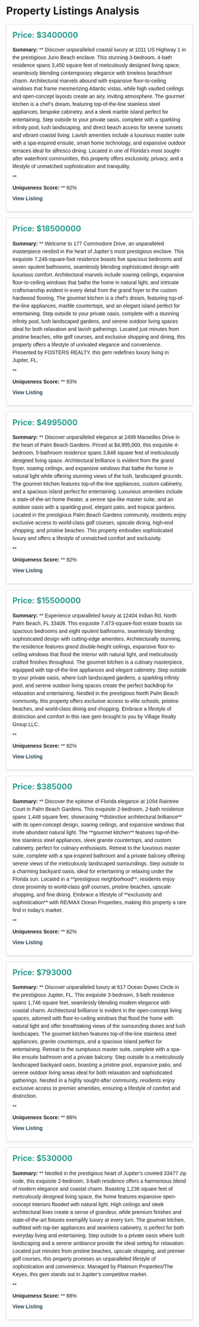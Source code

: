 
<style>
.property-card {
  border: 1px solid #ddd;
  border-radius: 4px;
  padding: 16px;
  margin-bottom: 16px;
  box-shadow: 0 2px 4px rgba(0,0,0,0.1);
  background-color: #fff;
}
.property-card h2 {
  margin-top: 0;
  font-size: 1.5em;
  color: #2a9d8f;
}
.property-card p {
  margin: 8px 0;
  line-height: 1.5;
  font-family: Arial, sans-serif;
}
.property-card a {
  color: #264653;
  text-decoration: none;
  font-weight: bold;
}
</style>

# Property Listings Analysis


<div class="property-card">
  <h2>Price: $3400000</h2>
  <p><strong>Summary:</strong> **  
Discover unparalleled coastal luxury at 1011 US Highway 1 in the prestigious Juno Beach enclave. This stunning 3-bedroom, 4-bath residence spans 3,450 square feet of meticulously designed living space, seamlessly blending contemporary elegance with timeless beachfront charm. Architectural marvels abound with expansive floor-to-ceiling windows that frame mesmerizing Atlantic vistas, while high vaulted ceilings and open-concept layouts create an airy, inviting atmosphere. The gourmet kitchen is a chef’s dream, featuring top-of-the-line stainless steel appliances, bespoke cabinetry, and a sleek marble island perfect for entertaining. Step outside to your private oasis, complete with a sparkling infinity pool, lush landscaping, and direct beach access for serene sunsets and vibrant coastal living. Lavish amenities include a luxurious master suite with a spa-inspired ensuite, smart home technology, and expansive outdoor terraces ideal for alfresco dining. Located in one of Florida’s most sought-after waterfront communities, this property offers exclusivity, privacy, and a lifestyle of unmatched sophistication and tranquility.

**</p>
  <p><strong>Uniqueness Score:</strong> ** 92%</p>
  <p><a href="https://www.zillow.com/homedetails/1011-Us-Highway-1-A406-Juno-Beach-FL-33408/446953279_zpid/" target="_blank">View Listing</a></p>
</div>


<div class="property-card">
  <h2>Price: $18500000</h2>
  <p><strong>Summary:</strong> **  
Welcome to 177 Commodore Drive, an unparalleled masterpiece nestled in the heart of Jupiter’s most prestigious enclave. This exquisite 7,246-square-foot residence boasts five spacious bedrooms and seven opulent bathrooms, seamlessly blending sophisticated design with luxurious comfort. Architectural marvels include soaring ceilings, expansive floor-to-ceiling windows that bathe the home in natural light, and intricate craftsmanship evident in every detail from the grand foyer to the custom hardwood flooring. The gourmet kitchen is a chef’s dream, featuring top-of-the-line appliances, marble countertops, and an elegant island perfect for entertaining. Step outside to your private oasis, complete with a stunning infinity pool, lush landscaped gardens, and serene outdoor living spaces ideal for both relaxation and lavish gatherings. Located just minutes from pristine beaches, elite golf courses, and exclusive shopping and dining, this property offers a lifestyle of unrivaled elegance and convenience. Presented by FOSTERS REALTY, this gem redefines luxury living in Jupiter, FL.

**</p>
  <p><strong>Uniqueness Score:</strong> ** 93%</p>
  <p><a href="https://www.zillow.com/homedetails/177-Commodore-Dr-Jupiter-FL-33477/46815174_zpid/" target="_blank">View Listing</a></p>
</div>


<div class="property-card">
  <h2>Price: $4995000</h2>
  <p><strong>Summary:</strong> **  
Discover unparalleled elegance at 2499 Marseilles Drive in the heart of Palm Beach Gardens. Priced at $4,995,000, this exquisite 4-bedroom, 5-bathroom residence spans 3,648 square feet of meticulously designed living space. Architectural brilliance is evident from the grand foyer, soaring ceilings, and expansive windows that bathe the home in natural light while offering stunning views of the lush, landscaped grounds. The gourmet kitchen features top-of-the-line appliances, custom cabinetry, and a spacious island perfect for entertaining. Luxurious amenities include a state-of-the-art home theater, a serene spa-like master suite, and an outdoor oasis with a sparkling pool, elegant patio, and tropical gardens. Located in the prestigious Palm Beach Gardens community, residents enjoy exclusive access to world-class golf courses, upscale dining, high-end shopping, and pristine beaches. This property embodies sophisticated luxury and offers a lifestyle of unmatched comfort and exclusivity.

**</p>
  <p><strong>Uniqueness Score:</strong> **  
92%</p>
  <p><a href="https://www.zillow.com/homedetails/2499-Marseilles-Dr-Palm-Beach-Gardens-FL-33410/46862008_zpid/" target="_blank">View Listing</a></p>
</div>


<div class="property-card">
  <h2>Price: $15500000</h2>
  <p><strong>Summary:</strong> **  
Experience unparalleled luxury at 12404 Indian Rd, North Palm Beach, FL 33408. This exquisite 7,473-square-foot estate boasts six spacious bedrooms and eight opulent bathrooms, seamlessly blending sophisticated design with cutting-edge amenities. Architecturally stunning, the residence features grand double-height ceilings, expansive floor-to-ceiling windows that flood the interior with natural light, and meticulously crafted finishes throughout. The gourmet kitchen is a culinary masterpiece, equipped with top-of-the-line appliances and elegant cabinetry. Step outside to your private oasis, where lush landscaped gardens, a sparkling infinity pool, and serene outdoor living spaces create the perfect backdrop for relaxation and entertaining. Nestled in the prestigious North Palm Beach community, this property offers exclusive access to elite schools, pristine beaches, and world-class dining and shopping. Embrace a lifestyle of distinction and comfort in this rare gem brought to you by Village Realty Group LLC.

**</p>
  <p><strong>Uniqueness Score:</strong> **  
92%</p>
  <p><a href="https://www.zillow.com/homedetails/12404-Indian-Rd-North-Palm-Beach-FL-33408/46676778_zpid/" target="_blank">View Listing</a></p>
</div>


<div class="property-card">
  <h2>Price: $385000</h2>
  <p><strong>Summary:</strong> **  
Discover the epitome of Florida elegance at 1094 Raintree Court in Palm Beach Gardens. This exquisite 2-bedroom, 2-bath residence spans 1,448 square feet, showcasing **distinctive architectural brilliance** with its open-concept design, soaring ceilings, and expansive windows that invite abundant natural light. The **gourmet kitchen** features top-of-the-line stainless steel appliances, sleek granite countertops, and custom cabinetry, perfect for culinary enthusiasts. Retreat to the luxurious master suite, complete with a spa-inspired bathroom and a private balcony offering serene views of the meticulously landscaped surroundings. Step outside to a charming backyard oasis, ideal for entertaining or relaxing under the Florida sun. Located in a **prestigious neighborhood**, residents enjoy close proximity to world-class golf courses, pristine beaches, upscale shopping, and fine dining. Embrace a lifestyle of **exclusivity and sophistication** with RE/MAX Ocean Properties, making this property a rare find in today’s market.

**</p>
  <p><strong>Uniqueness Score:</strong> ** 82%</p>
  <p><a href="https://www.zillow.com/homedetails/1094-Raintree-Ct-Palm-Beach-Gardens-FL-33410/46865157_zpid/" target="_blank">View Listing</a></p>
</div>


<div class="property-card">
  <h2>Price: $793000</h2>
  <p><strong>Summary:</strong> **  
Discover unparalleled luxury at 617 Ocean Dunes Circle in the prestigious Jupiter, FL. This exquisite 3-bedroom, 3-bath residence spans 1,746 square feet, seamlessly blending modern elegance with coastal charm. Architectural brilliance is evident in the open-concept living spaces, adorned with floor-to-ceiling windows that flood the home with natural light and offer breathtaking views of the surrounding dunes and lush landscapes. The gourmet kitchen features top-of-the-line stainless steel appliances, granite countertops, and a spacious island perfect for entertaining. Retreat to the sumptuous master suite, complete with a spa-like ensuite bathroom and a private balcony. Step outside to a meticulously landscaped backyard oasis, boasting a pristine pool, expansive patio, and serene outdoor living areas ideal for both relaxation and sophisticated gatherings. Nestled in a highly sought-after community, residents enjoy exclusive access to premier amenities, ensuring a lifestyle of comfort and distinction.

**</p>
  <p><strong>Uniqueness Score:</strong> ** 88%</p>
  <p><a href="https://www.zillow.com/homedetails/617-Ocean-Dunes-Cir-Jupiter-FL-33477/46819452_zpid/" target="_blank">View Listing</a></p>
</div>


<div class="property-card">
  <h2>Price: $530000</h2>
  <p><strong>Summary:</strong> **  
Nestled in the prestigious heart of Jupiter’s coveted 33477 zip code, this exquisite 2-bedroom, 3-bath residence offers a harmonious blend of modern elegance and coastal charm. Boasting 1,236 square feet of meticulously designed living space, the home features expansive open-concept interiors flooded with natural light. High ceilings and sleek architectural lines create a sense of grandeur, while premium finishes and state-of-the-art fixtures exemplify luxury at every turn. The gourmet kitchen, outfitted with top-tier appliances and seamless cabinetry, is perfect for both everyday living and entertaining. Step outside to a private oasis where lush landscaping and a serene ambiance provide the ideal setting for relaxation. Located just minutes from pristine beaches, upscale shopping, and premier golf courses, this property promises an unparalleled lifestyle of sophistication and convenience. Managed by Platinum Properties/The Keyes, this gem stands out in Jupiter’s competitive market.

**</p>
  <p><strong>Uniqueness Score:</strong> ** 88%</p>
  <p><a href="https://www.zillow.com/homedetails/3232-32nd-Ct-Jupiter-FL-33477/46818954_zpid/" target="_blank">View Listing</a></p>
</div>
